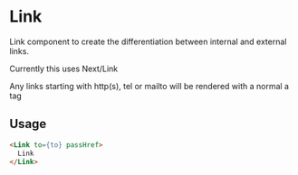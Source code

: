 # Link

Link component to create the differentiation between internal and external links.

Currently this uses Next/Link

Any links starting with http(s), tel or mailto will be rendered with a normal a tag

## Usage

```html
<Link to={to} passHref>
  Link
</Link>
```
